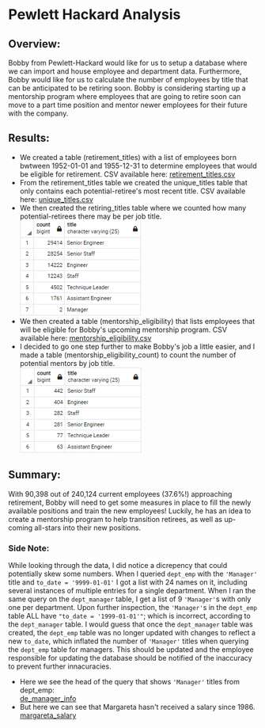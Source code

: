 # Pewlett Hackard Analysis

## Overview:
Bobby from Pewlett-Hackard would like for us to setup a database where we can import and house employee and department data. Furthermore, Bobby would like for us to calculate the number of employees by title that can be anticipated to be retiring soon. Bobby is considering starting up a mentorship program where employees that are going to retire soon can move to a part time position and mentor newer employees for their future with the company.

## Results:
 - We created a table (retirement_titles) with a list of employees born bwtween 1952-01-01 and 1955-12-31 to determine employees that would be eligible for retirement. CSV available here: [retirement_titles.csv](Data/retirement_titles.csv)  
 - From the retirement_titles table we created the unique_titles table that only contains each potential-retiree's most recent title. CSV available here: [unique_titles.csv](Data/unique_titles.csv)  
 - We then created the retiring_titles table where we counted how many potential-retirees there may be per job title.  
   ![Number Retiring by Title](Resources/retiring_titles.png)  
 - We then created a table (mentorship_eligibility) that lists employees that will be eligible for Bobby's upcoming mentorship program. CSV available here: [mentorship_eligibility.csv](Data/mentorship_eligibility.csv)  
 - I decided to go one step further to make Bobby's job a little easier, and I made a table (mentorship_eligibility_count) to count the number of potential mentors by job title.  
   ![mentorship_eligibility_count](Resources/mentorship_eligibility_count.png)  

## Summary:
With 90,398 out of 240,124 current employees (37.6%!) approaching retirement, Bobby will need to get some measures in place to fill the newly available positions and train the new employees! Luckily, he has an idea to create a mentorship program to help transition retirees, as well as up-coming all-stars into their new positions.

### Side Note:
While looking through the data, I did notice a dicrepency that could potentially skew some numbers. When I queried `dept_emp` with the `'Manager'` title and `to_date = '9999-01-01'` I got a list with 24 names on it, including several instances of multiple entries for a single department. When I ran the same query on the `dept_manager` table, I get a list of 9 `'Manager'`s with only one per department. Upon further inspection, the `'Manager'`s in the `dept_emp` table ALL have `"to_date = '1999-01-01'"`; which is incorrect, according to the `dept_manager` table. I would guess that once the `dept_manager` table was created, the `dept_emp` table was no longer updated with changes to reflect a new `to_date`, which inflated the number of `'Manager'` titles when querying the `dept_emp` table for managers. This should be updated and the employee responsible for updating the database should be notified of the inaccuracy to prevent further innacuracies.

 - Here we see the head of the query that shows `'Manager'` titles from dept_emp:  
   [de_manager_info](Resources/de_manager_info.png)
 - But here we can see that Margareta hasn't received a salary since 1986.  
   [margareta_salary](margareta_salary.png)
